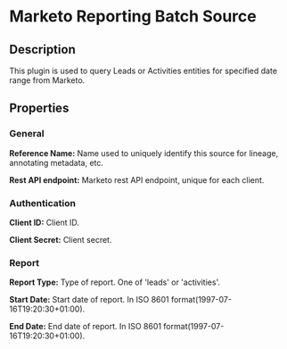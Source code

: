 # Marketo Reporting Batch Source

Description
-----------
This plugin is used to query Leads or Activities entities for specified date range from Marketo.

Properties
----------
### General

**Reference Name:** Name used to uniquely identify this source for lineage, annotating metadata, etc.

**Rest API endpoint:** Marketo rest API endpoint, unique for each client.
### Authentication

**Client ID:** Client ID.

**Client Secret:** Client secret.

### Report

**Report Type:** Type of report. One of 'leads' or 'activities'.

**Start Date:** Start date of report. In ISO 8601 format(1997-07-16T19:20:30+01:00).

**End Date:** End date of report. In ISO 8601 format(1997-07-16T19:20:30+01:00).